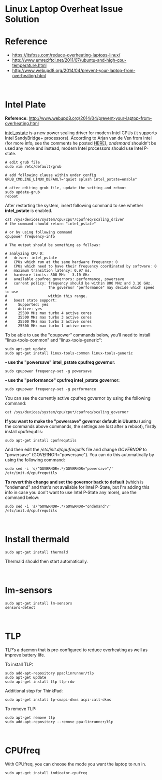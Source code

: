 # Linux Laptop Overheat Issue Solution

# Reference

* https://itsfoss.com/reduce-overheating-laptops-linux/
* http://www.emreciftci.net/2011/07/ubuntu-and-high-cpu-temperature.html
* http://www.webupd8.org/2014/04/prevent-your-laptop-from-overheating.html



<br>



# Intel Plate

**Reference:** http://www.webupd8.org/2014/04/prevent-your-laptop-from-overheating.html

[intel_pstate](https://www.kernel.org/doc/Documentation/cpu-freq/intel-pstate.txt) is a new power scaling driver for modern Intel CPUs (it supports Intel SandyBridge+ processors). According to Arjan van de Ven from Intel (for more info, see the comments he posted [HERE](https://plus.google.com/+TheodoreTso/posts/2vEekAsG2QT)), *ondemand* shouldn't be used any more and instead, modern Intel processors should use Intel P-state.



```shell
# edit grub file
sudo vim /etc/default/grub

# add following clause within under config
GRUB_CMDLINE_LINUX_DEFAULT="quiet splash intel_pstate=enable"

# after editing grub file, update the setting and reboot
sudo update-grub
reboot
```



After restarting the system, insert following command to see whether **intel_pstate** is enabled.

```shell
cat /sys/devices/system/cpu/cpu*/cpufreq/scaling_driver
# the command should return "intel_pstate"

# or by using following command
cpupower frequency-info

# The output should be something as follows:

# analyzing CPU 0:
#   driver: intel_pstate
#   CPUs which run at the same hardware frequency: 0
#   CPUs which need to have their frequency coordinated by software: 0
#   maximum transition latency: 0.97 ms.
#   hardware limits: 800 MHz - 3.10 GHz
#   available cpufreq governors: performance, powersave
#   current policy: frequency should be within 800 MHz and 3.10 GHz.
#                   The governor "performance" may decide which speed to use
#                   within this range.
#   boost state support:
#     Supported: yes
#     Active: yes
#     25500 MHz max turbo 4 active cores
#     25500 MHz max turbo 3 active cores
#     25500 MHz max turbo 2 active cores
#     25500 MHz max turbo 1 active cores
```



To be able to use the "cpupower" commands below, you'll need to install "linux-tools-common" and "linux-tools-generic":

```shell
sudo apt-get update
sudo apt-get install linux-tools-common linux-tools-generic
```



**- use the "powersave" intel_pstate cpufreq governor:**

```shell
sudo cpupower frequency-set -g powersave
```



**- use the "performance" cpufreq intel_pstate governor:**

```shell
sudo cpupower frequency-set -g performance
```



You can see the currently active cpufreq governor by using the following command:

```shell
cat /sys/devices/system/cpu/cpu*/cpufreq/scaling_governor
```



**If you want to make the "powersave" governor default in Ubuntu** (using the commands above commands, the settings are lost after a reboot), firstly install cpufrequtils:

```shell
sudo apt-get install cpufrequtils
```



And then edit the */etc/init.d/cpufrequtils* file and change *GOVERNOR* to "powersave" (GOVERNOR="powersave"). You can do this automatically by using the following command:

```shell
sudo sed -i 's/^GOVERNOR=.*/GOVERNOR="powersave"/' /etc/init.d/cpufrequtils
```



**To revert this change and set the governor back to default** (which is "ondemand" and that's not available for Intel P-State, but I'm adding this info in case you don't want to use Intel P-State any more), use the command below:

```shell
sudo sed -i 's/^GOVERNOR=.*/GOVERNOR="ondemand"/' /etc/init.d/cpufrequtils
```



<br>



# Install thermald

```shell
sudo apt-get install thermald
```

Thermald should then start automatically.



<br>



# lm-sensors

```shell
sudo apt-get install lm-sensors
sensors-detect 
```



<br>



# TLP 

TLP’s a daemon that is pre-configured to reduce overheating as well as improve battery life.



To install TLP:

```shell
sudo add-apt-repository ppa:linrunner/tlp
sudo apt-get update
sudo apt-get install tlp tlp-rdw
```

Additional step for ThinkPad:

```shell
sudo apt-get install tp-smapi-dkms acpi-call-dkms
```

To remove TLP:

```shell
sudo apt-get remove tlp
sudo add-apt-repository --remove ppa:linrunner/tlp
```



<br>



# CPUfreq

With CPUfreq, you can choose the mode you want the laptop to run in. 

```shell
sudo apt-get install indicator-cpufreq
```

